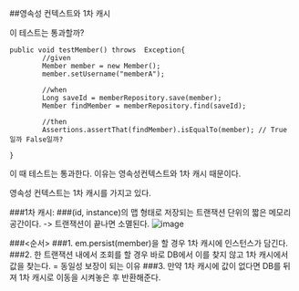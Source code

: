 ##영속성 컨텍스트와 1차 캐시

이 테스트는 통과할까?
```
public void testMember() throws  Exception{
        //given
        Member member = new Member();
        member.setUsername("memberA");

        //when
        Long saveId = memberRepository.save(member);
        Member findMember = memberRepository.find(saveId);

        //then
        Assertions.assertThat(findMember).isEqualTo(member); // True 일까 False일까?
       
}
```

이 때 테스트는 통과한다. 이유는 영속성컨텍스트와 1차 캐시 때문이다.

영속성 컨텍스트는 1차 캐시를 가지고 있다.

###1차 캐시: 
###(id, instance)의 맵 형태로 저장되는 트랜잭션 단위의 짧은 메모리 공간이다. -> 트랜잭션이 끝나면 소멸된다.
![image](https://user-images.githubusercontent.com/46811084/143200845-f277aaed-0c14-4200-a962-b933a8471845.png)

###<순서>
###1. em.persist(member)을 할 경우 1차 캐시에 인스턴스가 담긴다.
###2. 한 트랜잭션 내에서 조회를 할 경우 바로 DB에서 이를 찾지 않고 1차 캐시에서 값을 찾는다.
    = 동일성 보장이 되는 이유
###3. 만약 1차 캐시에 값이 없다면 DB를 뒤져 1차 캐시로 이동을 시켜놓은 후 반환해준다. 
